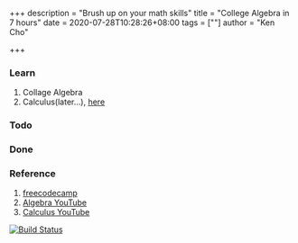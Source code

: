 +++
description = "Brush up on your math skills"
title = "College Algebra in 7 hours"
date = 2020-07-28T10:28:26+08:00
tags = [""]
author = "Ken Cho"

+++  
### Learn
1. Collage Algebra
2. Calculus(later...), [here](https://www.math.upenn.edu/~ghrist/BLUE.html#VOL1)

### Todo


### Done


### Reference
1. [freecodecamp](https://www.freecodecamp.org/news/learn-algebra-to-improve-your-programming-skills/)
2. [Algebra YouTube](https://www.youtube.com/watch?v=LwCRRUa8yTU&feature=youtu.be)
3. [Calculus YouTube](https://www.youtube.com/channel/UC5N5pRddyicAX1QJyJjIIdg)

[![Build Status](https://travis-ci.org/kencho51/gigathing.svg?branch=master)](https://travis-ci.org/kencho51/gigathing)


